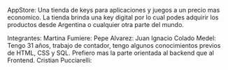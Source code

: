 AppStore: Una tienda de keys para aplicaciones y juegos a un precio mas economico. La tienda brinda una key digital por lo cual podes adquirir los productos desde Argentina o cualquier otra parte del mundo.


Integrantes: 
Martina Fumiere: 
Pepe Alvarez:
Juan Ignacio Colado Medel: Tengo 31 años, trabajo de contador, tengo algunos conocimientos previos de HTML, CSS y SQL. Prefiero mas la parte orientada al backend que al Frontend.
Cristian Pucciarelli: 